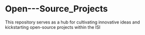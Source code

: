 # Open---Source_Projects
This repository serves as a hub for cultivating innovative ideas and kickstarting open-source projects within the ISI

